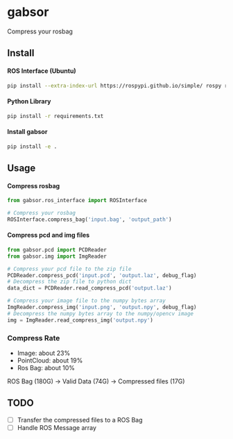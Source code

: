 # gabsor
Compress your rosbag

## Install

#### ROS Interface (Ubuntu)
```bash
pip install --extra-index-url https://rospypi.github.io/simple/ rospy rosbag
```
#### Python Library
```bash
pip install -r requirements.txt
```

#### Install gabsor
```bash
pip install -e .
```

## Usage

#### Compress rosbag
```python
from gabsor.ros_interface import ROSInterface

# Compress your rosbag
ROSInterface.compress_bag('input.bag', 'output_path')
```

#### Compress pcd and img files
```python
from gabsor.pcd import PCDReader
from gabsor.img import ImgReader

# Compress your pcd file to the zip file
PCDReader.compress_pcd('input.pcd', 'output.laz', debug_flag)
# Decompress the zip file to python dict
data_dict = PCDReader.read_compress_pcd('output.laz')

# Compress your image file to the numpy bytes array
ImgReader.compress_img('input.png', 'output.npy', debug_flag)
# Decompress the numpy bytes array to the numpy/opencv image
img = ImgReader.read_compress_img('output.npy')
```

### Compress Rate
* Image: about 23%
* PointCloud: about 19%
* Ros Bag: about 10%

ROS Bag (180G) -> Valid Data (74G) -> Compressed files (17G)

## TODO
- [ ] Transfer the compressed files to a ROS Bag
- [ ] Handle ROS Message array